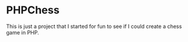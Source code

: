 # PHPChess

This is just a project that I started for fun to see if I could create a chess game in PHP.